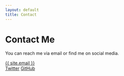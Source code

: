 ```yaml
---
layout: default
title: Contact
---
```


<div class="text-center">
    <h1 class="text-4xl font-bold text-cyan-400 mb-4">Contact Me</h1>
    <p class="text-lg text-gray-300">You can reach me via email or find me on social media.</p>
</div>

<div class="mt-8 text-center">
    <a href="mailto:{{ site.email }}" class="text-2xl text-pink-400 hover:text-pink-600 underline">{{ site.email }}</a>
    <div class="flex justify-center space-x-4 mt-4">
        <a href="https://twitter.com/{{ site.twitter_username }}" class="text-cyan-400 hover:text-cyan-600">Twitter</a>
        <a href="https://github.com/{{ site.github_username }}" class="text-cyan-400 hover:text-cyan-600">GitHub</a>
    </div>
</div>
